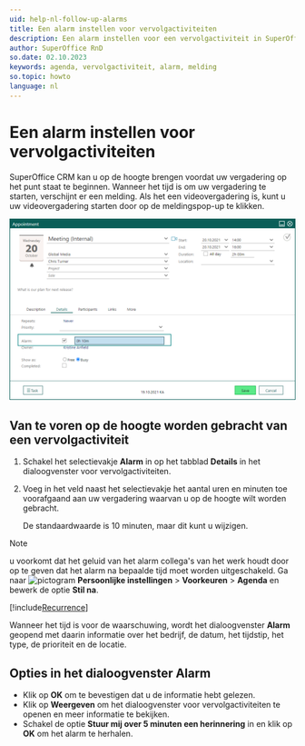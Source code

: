 ```yaml
---
uid: help-nl-follow-up-alarms
title: Een alarm instellen voor vervolgactiviteiten
description: Een alarm instellen voor een vervolgactiviteit in SuperOffice.
author: SuperOffice RnD
so.date: 02.10.2023
keywords: agenda, vervolgactiviteit, alarm, melding
so.topic: howto
language: nl
---
```


# Een alarm instellen voor vervolgactiviteiten

SuperOffice CRM kan u op de hoogte brengen voordat uw vergadering op het punt staat te beginnen. Wanneer het tijd is om uw vergadering te starten, verschijnt er een melding. Als het een videovergadering is, kunt u uw videovergadering starten door op de meldingspop-up te klikken.

![U kunt een alarm instellen zodat u een melding ontvangt voordat uw vergadering begint -screenshot][img2]

## Van te voren op de hoogte worden gebracht van een vervolgactiviteit

1. Schakel het selectievakje **Alarm** in op het tabblad **Details** in het dialoogvenster voor vervolgactiviteiten.
1. Voeg in het veld naast het selectievakje het aantal uren en minuten toe voorafgaand aan uw vergadering waarvan u op de hoogte wilt worden gebracht.

    De standaardwaarde is 10 minuten, maar dit kunt u wijzigen.

> [!NOTE]
> u voorkomt dat het geluid van het alarm collega's van het werk houdt door op te geven dat het alarm na bepaalde tijd moet worden uitgeschakeld. Ga naar ![pictogram][img1] **Persoonlijke instellingen** > **Voorkeuren** > **Agenda** en bewerk de optie **Stil na**.

[!include[Recurrence](includes/note-repetition.md)]

Wanneer het tijd is voor de waarschuwing, wordt het dialoogvenster **Alarm** geopend met daarin informatie over het bedrijf, de datum, het tijdstip, het type, de prioriteit en de locatie.

## Opties in het dialoogvenster Alarm

* Klik op **OK** om te bevestigen dat u de informatie hebt gelezen.
* Klik op **Weergeven** om het dialoogvenster voor vervolgactiviteiten te openen en meer informatie te bekijken.
* Schakel de optie **Stuur mij over 5 minuten een herinnering** in en klik op **OK** om het alarm te herhalen.

<!-- Referenced links -->

<!-- Referenced images -->
[img1]: ../../../media/icons/personal-settings-small.png
[img2]: ../../../media/loc/en/diary/appointment-alarm-on-meeting.png
